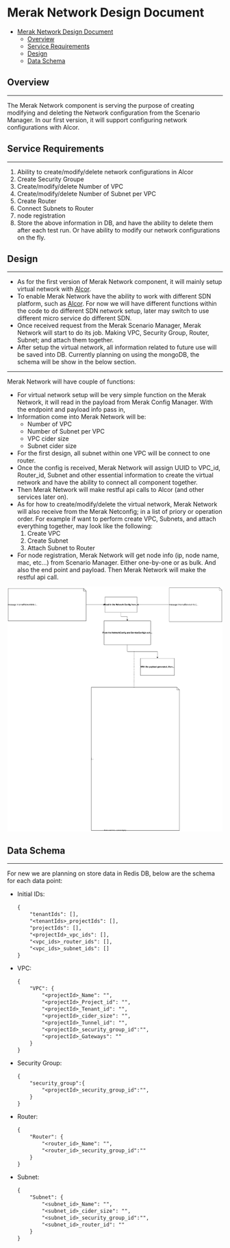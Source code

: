 # Merak Network Design Document  

- [Merak Network Design Document](#merak-network-design-document)
  - [Overview](#overview)
  - [Service Requirements](#service-requirements)
  - [Design](#design)
  - [Data Schema](#data-schema)

## Overview  
___  
The Merak Network component is serving the purpose of creating modifying and deleting the Network configuration from the Scenario Manager. In our first version, it will support configuring network configurations with Alcor.  

## Service Requirements  
___  
1. Ability to create/modify/delete network configurations in Alcor  
2. Create Security Groupe  
3. Create/modify/delete Number of VPC 
4. Create/modify/delete Number of Subnet per VPC  
5. Create Router  
6. Connect Subnets to Router  
7. node registration
8. Store the above information in DB, and have the ability to delete them after each test run. Or have ability to modify our network configurations on the fly.  

## Design  
___  

- As for the first version of Merak Network component, it will mainly setup virtual network with [Alcor](https://github.com/futurewei-cloud/alcor).  
- To enable Merak Network have the ability to work with different SDN platform, such as [Alcor](https://github.com/futurewei-cloud/alcor). For now we will have different functions within the code to do different SDN network setup, later may switch to use different micro service do different SDN.  
- Once received request from the Merak Scenario Manager, Merak Network will start to do its job. Making VPC, Security Group, Router, Subnet; and attach them together.  
- After setup the virtual network, all information related to future use will be saved into DB. Currently planning on using the mongoDB, the schema will be show in the below section.  

___  

Merak Network will have couple of functions:  
- For virtual network setup will be very simple function on the Merak Network, it will read in the payload from Merak Config Manager. With the endpoint and payload info pass in,  
- Information come into Merak Network will be:
  - Number of VPC
  - Number of Subnet per VPC
  - VPC cider size
  - Subnet cider size
- For the first design, all subnet within one VPC will be connect to one router.  
- Once the config is received, Merak Network will assign UUID to VPC_id, Router_id, Subnet and other essential information to create the virtual network and have the ability to connect all component together.
- Then Merak Network will make restful api calls to Alcor (and other services later on).  
- As for how to create/modify/delete the virtual network, Merak Network will also receive from the Merak Netconfig; in a list of priory or operation order. For example if want to perform create VPC, Subnets, and attach everything together, may look like the following:
    1. Create VPC
    2. Create Subnet
    3. Attach Subnet to Router
- For node registration, Merak Network will get node info (ip, node name, mac, etc...) from Scenario Manager. Either one-by-one or as bulk. And also the end point and payload. Then Merak Network will make the restful api call.  
  
<!-- - Merak config will be supply the user defined json config file. Then Merak Network will modify the json into proper format then send out the restful request.  
  - While doing the above operation, Merak Network will also keep the state of network configuration within the DB. -->
<!-- ___   -->

<!-- ![merak network diagram](../images/MerakNetworkFlow.drawio.svg)   -->

![merak network diagram](../images/MerakNetwork_v2.drawio.svg)  
## Data Schema  
___  

For new we are planning on store data in Redis DB, below are the schema for each data point:  

- Initial IDs:  
    ```
    {
        "tenantIds": [],
        "<tenantIds>_projectIds": [],
        "projectIds": [],
        "<projectId>_vpc_ids": [],
        "<vpc_ids>_router_ids": [],
        "<vpc_ids>_subnet_ids": []
    }
    ```

- VPC:  
    ```  
    {
        "VPC": {
            "<projectId>_Name": "",
            "<projectId>_Project_id": "",
            "<projectId>_Tenant_id": "",
            "<projectId>_cider_size": "",
            "<projectId>_Tunnel_id": "",
            "<projectId>_security_group_id":"",
            "<projectId>_Gateways": ""
        }
    }
    ```  

- Security Group:  
    ```  
    {
        "security_group":{
            "<projectId>_security_group_id":"",
        }
    }
    ```  

- Router:  
    ```  
    {
        "Router": {
            "<router_id>_Name": "",
            "<router_id>_security_group_id":""
        }
    }
    ```  

- Subnet:  
    ```  
    {
        "Subnet": {
            "<subnet_id>_Name": "",
            "<subnet_id>_cider_size": "",
            "<subnet_id>_security_group_id":"",
            "<subnet_id>_router_id": ""
        }
    }
    ```  
